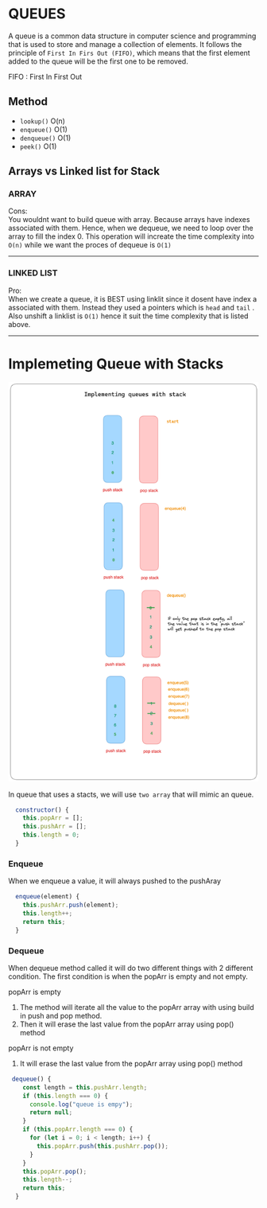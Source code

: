 # QUEUES

A queue is a common data structure in computer science and programming that is used to store and manage a collection of elements. It follows the principle of `First In Firs Out (FIFO)`, which means that the first element added to the queue will be the first one to be removed.

FIFO : First In First Out

## Method

- `lookup()` O(n)
- `enqueue()` O(1)
- `denqueue()` O(1)
- `peek()` O(1)

## Arrays vs Linked list for Stack

<h3>ARRAY</h3>

Cons:<br>
You wouldnt want to build queue with array. Because arrays have indexes associated with them. Hence, when we dequeue, we need to loop over the array to fill the index 0. This operation will increate the time complexity into `O(n)` while we want the proces of dequeue is `O(1)`

---

<h3>LINKED LIST</h3>

Pro:<br>
When we create a queue, it is BEST using linklit since it dosent have index a associated with them. Instead they used a pointers which is `head` and `tail` . Also unshift a linklist is `O(1)` hence it suit the time complexity that is listed above.

---

# Implemeting Queue with Stacks

![View Design](assets/implementing-queues-with-stack-2.png)

In queue that uses a stacts, we will use `two array` that will mimic an queue.

```javascript
  constructor() {
    this.popArr = [];
    this.pushArr = [];
    this.length = 0;
  }
```

### Enqueue

When we enqueue a value, it will always pushed to the pushAray

```javascript
  enqueue(element) {
    this.pushArr.push(element);
    this.length++;
    return this;
  }
```

### Dequeue

When dequeue method called it will do two different things with 2 different condition. The first condition is
when the popArr is empty and not empty.

popArr is empty<br>

1. The method will iterate all the value to the popArr array with using build in push and pop method.
2. Then it will erase the last value from the popArr array using pop() method

popArr is not empty<br>

1. It will erase the last value from the popArr array using pop() method

```javascript
 dequeue() {
    const length = this.pushArr.length;
    if (this.length === 0) {
      console.log("queue is empy");
      return null;
    }
    if (this.popArr.length === 0) {
      for (let i = 0; i < length; i++) {
        this.popArr.push(this.pushArr.pop());
      }
    }
    this.popArr.pop();
    this.length--;
    return this;
  }
```
